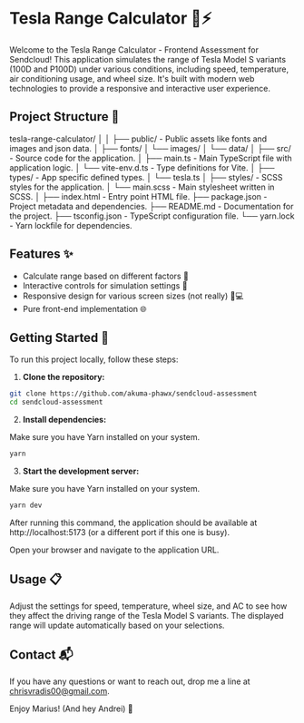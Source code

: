 # Tesla Range Calculator 🚗⚡

Welcome to the Tesla Range Calculator - Frontend Assessment for Sendcloud! This application simulates the range of Tesla Model S variants (100D and P100D) under various conditions, including speed, temperature, air conditioning usage, and wheel size. It's built with modern web technologies to provide a responsive and interactive user experience.

## Project Structure 📂

tesla-range-calculator/
│
│
├── public/ - Public assets like fonts and images and json data.
│ ├── fonts/
│ └── images/
│ └── data/
│
├── src/ - Source code for the application.
│ ├── main.ts - Main TypeScript file with application logic.
│ └── vite-env.d.ts - Type definitions for Vite.
│
├── types/ - App specific defined types.
│ └── tesla.ts
│
├── styles/ - SCSS styles for the application.
│ └── main.scss - Main stylesheet written in SCSS.
│
├── index.html - Entry point HTML file.
├── package.json - Project metadata and dependencies.
├── README.md - Documentation for the project.
├── tsconfig.json - TypeScript configuration file.
└── yarn.lock - Yarn lockfile for dependencies.

## Features ✨

- Calculate range based on different factors 📏
- Interactive controls for simulation settings 🔧
- Responsive design for various screen sizes (not really) 📱💻
- Pure front-end implementation 🌐

## Getting Started 🚀

To run this project locally, follow these steps:

1. **Clone the repository:**

```bash
git clone https://github.com/akuma-phawx/sendcloud-assessment
cd sendcloud-assessment
```

2. **Install dependencies:**

Make sure you have Yarn installed on your system.

```bash
yarn
```

3. **Start the development server:**

Make sure you have Yarn installed on your system.

```bash
yarn dev
```

After running this command, the application should be available at http://localhost:5173 (or a different port if this one is busy).

Open your browser and navigate to the application URL.

## Usage 📋

Adjust the settings for speed, temperature, wheel size, and AC to see how they affect the driving range of the Tesla Model S variants. The displayed range will update automatically based on your selections.

## Contact 📬

If you have any questions or want to reach out, drop me a line at chrisvradis00@gmail.com.

Enjoy Marius! (And hey Andrei) 🎉
